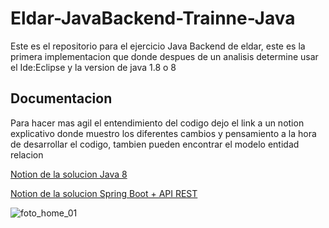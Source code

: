 # Eldar-JavaBackend-Trainne-Java
Este es el repositorio para el ejercicio Java Backend de eldar, este es la primera implementacion que donde despues de un analisis 
determine usar el Ide:Eclipse y la version de java 1.8 o 8

## Documentacion
Para hacer mas agil el entendimiento del codigo dejo el link a un notion explicativo 
donde muestro los diferentes cambios y pensamiento a la hora de desarrollar el codigo, tambien
pueden encontrar el modelo entidad relacion

<a href="https://roan-chokeberry-6fa.notion.site/Eldar-Java-Backend-Training-579d0a64b66f4b15996b3d41680bdc95" target="_blank">Notion de la solucion Java 8</a> 

<a href="https://roan-chokeberry-6fa.notion.site/Solucion-Ejercicio-2-Spring-boot-API-REST-355f2f2812bd4af4ab443a6de8756202" target="_blank">Notion de la solucion Spring Boot + API REST</a> 

![foto_home_01](https://user-images.githubusercontent.com/91098592/186323814-d47cef94-0068-4716-8e42-839bf993a37f.jpg)
